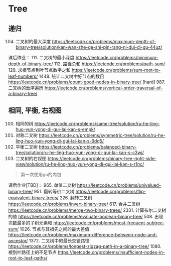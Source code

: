 # Tree

## 递归
104. 二叉树的最大深度 https://leetcode.cn/problems/maximum-depth-of-binary-tree/solution/kan-wan-zhe-ge-shi-pin-rang-ni-dui-di-gu-44uz/

课后作业：
111. 二叉树的最小深度 https://leetcode.cn/problems/minimum-depth-of-binary-tree/
112. 路径总和 https://leetcode.cn/problems/path-sum/
129. 求根节点到叶节点数字之和 https://leetcode.cn/problems/sum-root-to-leaf-numbers/
1448. 统计二叉树中好节点的数目 https://leetcode.cn/problems/count-good-nodes-in-binary-tree/
[hard] 987. 二叉树的垂序遍历 https://leetcode.cn/problems/vertical-order-traversal-of-a-binary-tree/


## 相同, 平衡, 右视图

100. 相同的树 https://leetcode.cn/problems/same-tree/solution/ru-he-ling-huo-yun-yong-di-gui-lai-kan-s-empk/
101. 对称二叉树 https://leetcode.cn/problems/symmetric-tree/solution/ru-he-ling-huo-yun-yong-di-gui-lai-kan-s-6dq5/
110. 平衡二叉树 https://leetcode.cn/problems/balanced-binary-tree/solution/ru-he-ling-huo-yun-yong-di-gui-lai-kan-s-c3wj/
199. 二叉树的右视图 https://leetcode.cn/problems/binary-tree-right-side-view/solution/ru-he-ling-huo-yun-yong-di-gui-lai-kan-s-r1nc/
> 第一次使用go的内包

课后作业[TBD]：
965. 单值二叉树 https://leetcode.cn/problems/univalued-binary-tree/
951. 翻转等价二叉树 https://leetcode.cn/problems/flip-equivalent-binary-trees/
226. 翻转二叉树 https://leetcode.cn/problems/invert-binary-tree/
617. 合并二叉树 https://leetcode.cn/problems/merge-two-binary-trees/
2331. 计算布尔二叉树的值 https://leetcode.cn/problems/evaluate-boolean-binary-tree/
508. 出现次数最多的子树元素和 https://leetcode.cn/problems/most-frequent-subtree-sum/
1026. 节点与其祖先之间的最大差值 https://leetcode.cn/problems/maximum-difference-between-node-and-ancestor/
1372. 二叉树中的最长交错路径 https://leetcode.cn/problems/longest-zigzag-path-in-a-binary-tree/
1080. 根到叶路径上的不足节点 https://leetcode.cn/problems/insufficient-nodes-in-root-to-leaf-paths/
